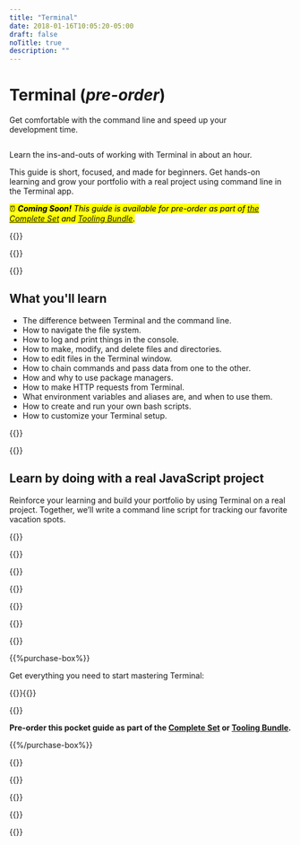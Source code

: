 ```yaml
---
title: "Terminal"
date: 2018-01-16T10:05:20-05:00
draft: false
noTitle: true
description: ""
---
```


<h1 class="no-padding-top no-margin-bottom h5 text-sans">Terminal (<em>pre-order</em>)</h1>
<p><span class="text-xlarge text-serif">Get comfortable with the command line and speed up your development&nbsp;time.</span></p>

<img class="img-center img-hero" alt="" src="/img/guides/terminal.png">

<span class="text-large">Learn the ins-and-outs of working with Terminal in about an&nbsp;hour.</span>

This guide is short, focused, and made for beginners. Get hands-on learning and grow your portfolio with a real project using command line in the Terminal app.

<p><mark>⏰ <em><strong>Coming Soon!</strong> This guide is available for pre-order as part of <a href="/complete-set/">the Complete Set</a> and <a href="/tooling-bundle/">Tooling&nbsp;Bundle</a>.</em></mark></p>

{{<cta for="guide">}}

<div class="padding-bottom-small">{{<pricing-link>}}</div>

{{<used-by>}}

## What you'll learn

- The difference between Terminal and the command line.
- How to navigate the file system.
- How to log and print things in the console.
- How to make, modify, and delete files and directories.
- How to edit files in the Terminal window.
- How to chain commands and pass data from one to the other.
- How and why to use package managers.
- How to make HTTP requests from Terminal.
- What environment variables and aliases are, and when to use them.
- How to create and run your own bash scripts.
- How to customize your Terminal setup.

{{<formats>}}

{{<testimonial-group group="learn">}}

## Learn by doing with a real JavaScript project

<!-- <iframe src="https://player.vimeo.com/video/537344749?badge=0&amp;autopause=0&amp;loop=1&amp;player_id=0&amp;app_id=58479" width="400" height="300" frameborder="0" allow="autoplay; fullscreen; picture-in-picture" allowfullscreen></iframe> -->

Reinforce your learning and build your portfolio by using Terminal on a real project. Together, we’ll write a command line script for tracking our favorite vacation spots.

{{<bonuses>}}

{{<pricing-link>}}

{{<testimonial-group group="slack">}}

{{<skills>}}

<!-- ## A Sample Lesson

<figure>
	<iframe class="no-margin-bottom" src="https://player.vimeo.com/video/531873765?badge=0&amp;autopause=0&amp;player_id=0&amp;app_id=58479" width="1280" height="720" frameborder="0" allow="autoplay; fullscreen; picture-in-picture" allowfullscreen></iframe>
	<figcaption>How to get data from an API with the <code>fetch()</code> method.</figcaption>
</figure> -->

{{<sample>}}

{{<money-back>}}

{{<cta for="bio">}}

{{%purchase-box%}}

Get everything you need to start mastering Terminal:

{{<purchase-summary>}}{{</purchase-summary>}}

{{<cta for="guide-buy">}}

<p><strong>Pre-order this pocket guide as part of the <a href="/complete-set/">Complete Set</a> or <a href="/tooling-bundle/">Tooling&nbsp;Bundle</a>.</strong></p>

<!-- {{<purchase-link product="terminal">}}

{{<purchase-upsell upsell="tooling">}}

{{<sales-numbers>}} -->

{{%/purchase-box%}}

{{<testimonial-group group="purchase">}}

{{<faq>}}

{{<pricing-link>}}

{{<testimonial-group group="faq">}}

{{<not-ready-yet>}}
